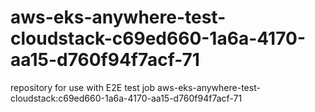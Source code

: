 # aws-eks-anywhere-test-cloudstack-c69ed660-1a6a-4170-aa15-d760f94f7acf-71
repository for use with E2E test job aws-eks-anywhere-test-cloudstack:c69ed660-1a6a-4170-aa15-d760f94f7acf-71
